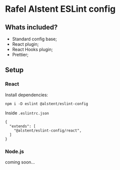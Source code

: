 # Rafel Alstent ESLint config

## Whats included?

- Standard config base;
- React plugin;
- React Hooks plugin;
- Prettier;

## Setup

### React

Install dependencies:
```
npm i -D eslint @alstent/eslint-config
```
Inside `.eslintrc.json`
```
{
  "extends": [
    "@alstent/eslint-config/react",
  ]
}
```

### Node.js

coming soon...